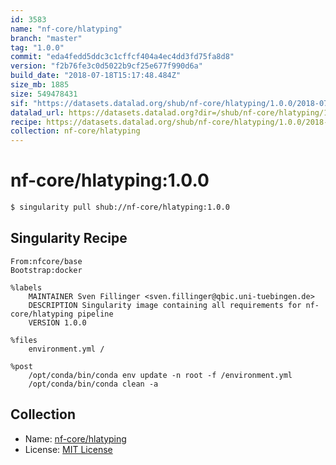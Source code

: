 ```yaml
---
id: 3583
name: "nf-core/hlatyping"
branch: "master"
tag: "1.0.0"
commit: "eda4fedd5ddc3c1cffcf404a4ec4dd3fd75fa8d8"
version: "f2b76fe3c0d5022b9cf25e677f990d6a"
build_date: "2018-07-18T15:17:48.484Z"
size_mb: 1885
size: 549478431
sif: "https://datasets.datalad.org/shub/nf-core/hlatyping/1.0.0/2018-07-18-eda4fedd-f2b76fe3/f2b76fe3c0d5022b9cf25e677f990d6a.simg"
datalad_url: https://datasets.datalad.org?dir=/shub/nf-core/hlatyping/1.0.0/2018-07-18-eda4fedd-f2b76fe3/
recipe: https://datasets.datalad.org/shub/nf-core/hlatyping/1.0.0/2018-07-18-eda4fedd-f2b76fe3/Singularity
collection: nf-core/hlatyping
---
```


# nf-core/hlatyping:1.0.0

```bash
$ singularity pull shub://nf-core/hlatyping:1.0.0
```

## Singularity Recipe

```singularity
From:nfcore/base
Bootstrap:docker

%labels
    MAINTAINER Sven Fillinger <sven.fillinger@qbic.uni-tuebingen.de>
    DESCRIPTION Singularity image containing all requirements for nf-core/hlatyping pipeline
    VERSION 1.0.0

%files
    environment.yml /

%post
    /opt/conda/bin/conda env update -n root -f /environment.yml
    /opt/conda/bin/conda clean -a
```

## Collection

 - Name: [nf-core/hlatyping](https://github.com/nf-core/hlatyping)
 - License: [MIT License](https://api.github.com/licenses/mit)

